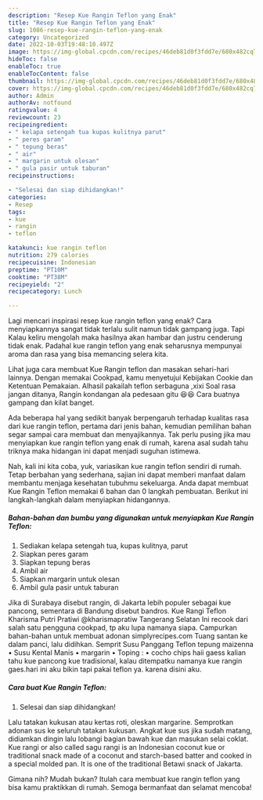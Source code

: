 ```yaml
---
description: "Resep Kue Rangin Teflon yang Enak"
title: "Resep Kue Rangin Teflon yang Enak"
slug: 1086-resep-kue-rangin-teflon-yang-enak
category: Uncategorized
date: 2022-10-03T19:48:10.497Z
image: https://img-global.cpcdn.com/recipes/46deb81d0f3fdd7e/680x482cq70/kue-rangin-teflon-foto-resep-utama.jpg
hideToc: false
enableToc: true
enableTocContent: false
thumbnail: https://img-global.cpcdn.com/recipes/46deb81d0f3fdd7e/680x482cq70/kue-rangin-teflon-foto-resep-utama.jpg
cover: https://img-global.cpcdn.com/recipes/46deb81d0f3fdd7e/680x482cq70/kue-rangin-teflon-foto-resep-utama.jpg
author: Admin
authorAv: notfound
ratingvalue: 4
reviewcount: 23
recipeingredient:
- " kelapa setengah tua kupas kulitnya parut"
- " peres garam"
- " tepung beras"
- " air"
- " margarin untuk olesan"
- " gula pasir untuk taburan"
recipeinstructions:

- "Selesai dan siap dihidangkan!"
categories:
- Resep
tags:
- kue
- rangin
- teflon

katakunci: kue rangin teflon 
nutrition: 279 calories
recipecuisine: Indonesian
preptime: "PT10M"
cooktime: "PT38M"
recipeyield: "2"
recipecategory: Lunch

---
```



Lagi mencari inspirasi resep kue rangin teflon yang enak? Cara menyiapkannya sangat tidak terlalu sulit namun tidak gampang juga. Tapi Kalau keliru mengolah maka hasilnya akan hambar dan justru cenderung tidak enak. Padahal kue rangin teflon yang enak seharusnya mempunyai aroma dan rasa yang bisa memancing selera kita.


Lihat juga cara membuat Kue Rangin teflon dan masakan sehari-hari lainnya. Dengan memakai Cookpad, kamu menyetujui Kebijakan Cookie dan Ketentuan Pemakaian. Alhasil pakailah teflon serbaguna ,xixi Soal rasa jangan ditanya, Rangin kondangan ala pedesaan gitu 😆😆 Cara buatnya gampang dan kilat banget.

Ada beberapa hal yang sedikit banyak berpengaruh terhadap kualitas rasa dari kue rangin teflon, pertama dari jenis bahan, kemudian pemilihan bahan segar sampai cara membuat dan menyajikannya. Tak perlu pusing jika mau menyiapkan kue rangin teflon yang enak di rumah, karena asal sudah tahu triknya maka hidangan ini dapat menjadi suguhan istimewa.


Nah, kali ini kita coba, yuk, variasikan kue rangin teflon sendiri di rumah. Tetap berbahan yang sederhana, sajian ini dapat memberi manfaat dalam membantu menjaga kesehatan tubuhmu sekeluarga. Anda dapat membuat Kue Rangin Teflon memakai 6 bahan dan 0 langkah pembuatan. Berikut ini langkah-langkah dalam menyiapkan hidangannya.

<!--inarticleads1-->

##### Bahan-bahan dan bumbu yang digunakan untuk menyiapkan Kue Rangin Teflon:

1. Sediakan  kelapa setengah tua, kupas kulitnya, parut
1. Siapkan  peres garam
1. Siapkan  tepung beras
1. Ambil  air
1. Siapkan  margarin untuk olesan
1. Ambil  gula pasir untuk taburan


Jika di Surabaya disebut rangin, di Jakarta lebih populer sebagai kue pancong, sementara di Bandung disebut bandros. Kue Rangi Teflon Kharisma Putri Pratiwi @kharismapratiw Tangerang Selatan Ini recook dari salah satu pengguna cookpad, tp aku lupa namanya siapa. Campurkan bahan-bahan untuk membuat adonan simplyrecipes.com Tuang santan ke dalam panci, lalu didihkan. Semprit Susu Panggang Teflon tepung maizenna • Susu Kental Manis • margarin • Toping : • cocho chips haii gaess kalian tahu kue pancong kue tradisional, kalau ditempatku namanya kue rangin gaes.hari ini aku bikin tapi pakai teflon ya. karena disini aku. 

<!--inarticleads2-->

##### Cara buat Kue Rangin Teflon:


1. Selesai dan siap dihidangkan!

Lalu tatakan kukusan atau kertas roti, oleskan margarine. Semprotkan adonan sus ke seluruh tatakan kukusan. Angkat kue sus jika sudah matang, didiamkan dingin lalu lobangi bagian bawah kue dan masukan selai coklat. Kue rangi or also called sagu rangi is an Indonesian coconut kue or traditional snack made of a coconut and starch-based batter and cooked in a special molded pan. It is one of the traditional Betawi snack of Jakarta. 

Gimana nih? Mudah bukan? Itulah cara membuat kue rangin teflon yang bisa kamu praktikkan di rumah. Semoga bermanfaat dan selamat mencoba!
